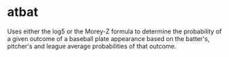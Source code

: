 # atbat

Uses either the log5 or the Morey-Z formula to determine the probability of a given outcome of a baseball plate appearance based on the batter's, pitcher's and league average probabilities of that outcome.
